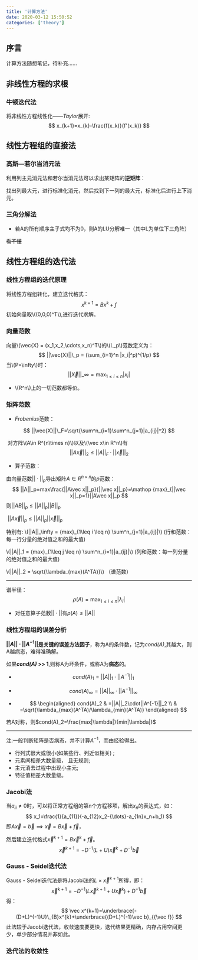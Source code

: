 ```yaml
---
title: '计算方法'
date: 2020-03-12 15:50:52
categories: ['theory']
---
```

## 序言

计算方法随想笔记，待补充......
<!--more-->
## 非线性方程的求根

### 牛顿迭代法

将非线性方程线性化——*Taylor*展开:
$$
x_{k+1}=x_{k}-\frac{f(x_k)}{f'(x_k)}
$$


## 线性方程组的直接法

### 高斯—若尔当消元法

利用列主元消元法和若尔当消元法可以求出某矩阵的**逆矩阵**：

找出列最大元，进行标准化消元，然后找到下一列的最大元，标准化后进行**上下**消元。

### 三角分解法

- 若A的所有顺序主子式均不为0，则A的LU分解唯一（其中L为单位下三角阵）

~~看不懂~~

## 线性方程组的迭代法

### 线性方程组的迭代原理

将线性方程组转化，建立迭代格式：
$$
x^{k+1} = Bx^k + f
$$
初始向量取\\((0,0,0)^T\\),进行迭代求解。

### 向量范数

向量\\(\vec{X} = (x_1,x_2,\cdots,x_n)^T\\)的\\(L_p\\)范数定义为：
$$
||\vec{X}||\_p = (\sum_{i=1}^n |x_i|^p)^{1/p}
$$
当\\(P=\infty\\)时：
$$
||\vec{X}||\_\infty =\mathop{max}_{1{\leq}i{\leq}n}|x_i|
$$


- \\(R^n\\)上的一切范数都等价。

### 矩阵范数

- *Frobenius*范数：

$$
||\vec{X}||\_F=\sqrt{\sum^n_{i=1}\sum^n_{j=1}|a_{ij}|^2}
$$

​	    对方阵\\(A\in R^{n\times n}\\)以及\\(\vec x\in R^n\\)有
$$
||A\vec x||_2 \leq ||A||_F \cdot ||\vec x||_2
$$

-  算子范数：

  由向量范数$||\cdot||_p$导出矩阵$A\in R^{n\times n}$的*p*范数：
  $$
  ||A||_p=max\frac{||A\vec x||_p}{||\vec x||_p}=\mathop {max}_{||\vec x||_p=1}||A\vec x||_p
  $$
  则$||AB||_p \leq ||A||_p||B||_p$

  ​    $||A\vec x||_p \leq ||A||_p||\vec x||_p$

  

  特别有:
  \\(||A||\_\infty = {max}\_{1\leq i \leq n} \sum^n_{j=1}|a_{ij}|\\)	(行和范数：每一行分量的绝对值之和的最大值)

  \\(||A||\_1 = {max}\_{1\leq j \leq n} \sum^n_{i=1}|a_{ij}|\\)	 (列和范数：每一列分量的绝对值之和的最大值)

  \\(||A||\_2 = \sqrt{\lambda_{max}(A^TA)}\\)			  （谱范数）

------

  谱半径：
  $$
  \rho(A)=\mathop {max}_{1\leq i\leq n}|\lambda_i|
  $$

  - 对任意算子范数$||\cdot||$有$\rho(A) \leq ||A||$

  

### 线性方程组的误差分析

**$||A||\cdot||A^{-1}||$**是关键的**误差方法因子**，称为A的条件数，记为*cond(A)*,其越大，则A越病态，难得准确解。

如果***cond(A)* >> 1**,则称A为坏条件，或称A为**病态**的。

- $$
  cond(A)_1=||A||_1\cdot||A^{-1}||_1
  $$

- $$
  cond(A)_\infty=||A||_\infty\cdot||A^{-1}||_\infty
  $$

- $$
  \begin{aligned}
  cond(A)_2 & =||A||_2\cdot||A^{-1}||_2 \\
  & =\sqrt{\lambda_{max}(A^TA)/\lambda_{min}(A^TA)}
  \end{aligned}
  $$

若A对称，则$cond(A)_2=\frac{max|\lambda|}{min|\lambda|}$

------

注:一般判断矩阵是否病态，并不计算$A^{-1}$，而由经验得出。

- 行列式很大或很小(如某些行、列近似相关) ;
- 元素间相差大数量级， 且无规则;
- 主元消去过程中出现小主元;
- 特征值相差大数量级。

### Jacobi法

当$a_{ii} \neq 0$时，可以将正常方程组的第n个方程移项，解出$x_n$的表达式，如：
$$
x_1=\frac{1}{a_{11}}(-a_{12}x_2-{\dots}-a_{1n}x_n+b_1)
$$
即$A\vec x=\vec b \implies \vec x=B\vec x+\vec f$，

然后建立迭代格式$\vec x^{k+1}=B\vec x^{k}+\vec f$。
$$
\vec x^{k+1}=-D^{-1}(L+U)\vec x^{k}+D^{-1}\vec b
$$


### Gauss - Seidel迭代法

Gauss - Seidel迭代法是将Jacobi法的*L* × $\vec x^{k+1}$所得，即：
$$
\vec x^{k+1}=-D^{-1}(L\vec x^{k+1}+U\vec x^{k})+D^{-1}\vec b
$$
得：
$$
\vec x^{k+1}=\underbrace{-(D+L)^{-1}U}\_{B}x^{k}+\underbrace{(D+L)^{-1}\vec b}_{{\vec f}}
$$
此法较于Jacobi迭代法，收敛速度要更快，迭代结果更精确，内存占用空间更少，单少部分情况并非如此。

### 迭代法的收敛性